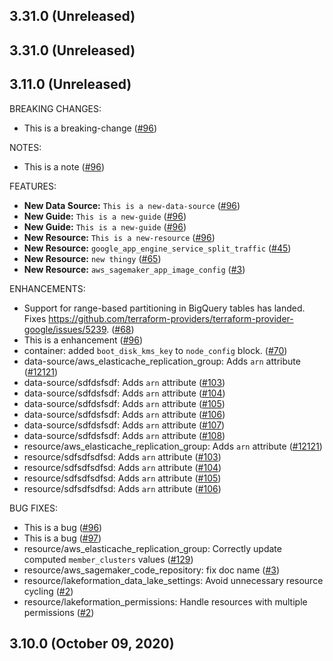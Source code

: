 ## 3.31.0 (Unreleased)
## 3.31.0 (Unreleased)
## 3.11.0 (Unreleased)

BREAKING CHANGES:

* This is a breaking-change ([#96](https://github.com/hashicorp/terraform-provider-aws/issues/96))

NOTES:

* This is a note ([#96](https://github.com/hashicorp/terraform-provider-aws/issues/96))

FEATURES:

* **New Data Source:** `This is a new-data-source` ([#96](https://github.com/hashicorp/terraform-provider-aws/issues/96))
* **New Guide:** `This is a new-guide` ([#96](https://github.com/hashicorp/terraform-provider-aws/issues/96))
* **New Guide:** `This is a new-guide` ([#96](https://github.com/hashicorp/terraform-provider-aws/issues/96))
* **New Resource:** `This is a new-resource` ([#96](https://github.com/hashicorp/terraform-provider-aws/issues/96))
* **New Resource:** ``google_app_engine_service_split_traffic`` ([#45](https://github.com/hashicorp/terraform-provider-aws/issues/45))
* **New Resource:** ``new thingy`` ([#65](https://github.com/hashicorp/terraform-provider-aws/issues/65))
* **New Resource:** `aws_sagemaker_app_image_config` ([#3](https://github.com/hashicorp/terraform-provider-aws/issues/3)) 

ENHANCEMENTS:

* Support for range-based partitioning in BigQuery tables has landed. Fixes https://github.com/terraform-providers/terraform-provider-google/issues/5239. ([#68](https://github.com/hashicorp/terraform-provider-aws/issues/68))
* This is a enhancement ([#96](https://github.com/hashicorp/terraform-provider-aws/issues/96))
* container: added `boot_disk_kms_key` to `node_config` block. ([#70](https://github.com/hashicorp/terraform-provider-aws/issues/70))
* data-source/aws_elasticache_replication_group: Adds `arn` attribute ([#12121](https://github.com/hashicorp/terraform-provider-aws/issues/12121))
* data-source/sdfdsfsdf: Adds `arn` attribute ([#103](https://github.com/hashicorp/terraform-provider-aws/issues/103))
* data-source/sdfdsfsdf: Adds `arn` attribute ([#104](https://github.com/hashicorp/terraform-provider-aws/issues/104))
* data-source/sdfdsfsdf: Adds `arn` attribute ([#105](https://github.com/hashicorp/terraform-provider-aws/issues/105))
* data-source/sdfdsfsdf: Adds `arn` attribute ([#106](https://github.com/hashicorp/terraform-provider-aws/issues/106))
* data-source/sdfdsfsdf: Adds `arn` attribute ([#107](https://github.com/hashicorp/terraform-provider-aws/issues/107))
* data-source/sdfdsfsdf: Adds `arn` attribute ([#108](https://github.com/hashicorp/terraform-provider-aws/issues/108))
* resource/aws_elasticache_replication_group: Adds `arn` attribute ([#12121](https://github.com/hashicorp/terraform-provider-aws/issues/12121))
* resource/sdfsdfsdfsd: Adds `arn` attribute ([#103](https://github.com/hashicorp/terraform-provider-aws/issues/103))
* resource/sdfsdfsdfsd: Adds `arn` attribute ([#104](https://github.com/hashicorp/terraform-provider-aws/issues/104))
* resource/sdfsdfsdfsd: Adds `arn` attribute ([#105](https://github.com/hashicorp/terraform-provider-aws/issues/105))
* resource/sdfsdfsdfsd: Adds `arn` attribute ([#106](https://github.com/hashicorp/terraform-provider-aws/issues/106))

BUG FIXES:

* This is a bug ([#96](https://github.com/hashicorp/terraform-provider-aws/issues/96))
* This is a bug ([#97](https://github.com/hashicorp/terraform-provider-aws/issues/97))
* resource/aws_elasticache_replication_group: Correctly update computed `member_clusters` values ([#129](https://github.com/hashicorp/terraform-provider-aws/issues/129))
* resource/aws_sagemaker_code_repository: fix doc name ([#3](https://github.com/hashicorp/terraform-provider-aws/issues/3))
* resource/lakeformation_data_lake_settings: Avoid unnecessary resource cycling ([#2](https://github.com/hashicorp/terraform-provider-aws/issues/2))
* resource/lakeformation_permissions: Handle resources with multiple permissions ([#2](https://github.com/hashicorp/terraform-provider-aws/issues/2))

## 3.10.0 (October 09, 2020)
